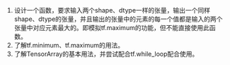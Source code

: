1. 设计一个函数，要求输入两个shape、dtype一样的张量，输出一个同样shape、dtype的张量，并且输出的张量中的元素的每一个值都是输入的两个张量中对应元素最大的。即模拟tf.maximum的功能，但不能直接使用此函数。
2. 了解tf.minimum、tf.maximum的用法。
3. 了解TensorArray的基本用法，并尝试配合tf.while_loop配合使用。

